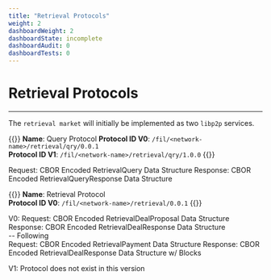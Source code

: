 ```yaml
---
title: "Retrieval Protocols"
weight: 2
dashboardWeight: 2
dashboardState: incomplete
dashboardAudit: 0
dashboardTests: 0
---
```


# Retrieval Protocols
---

The `retrieval market` will initially be implemented as two `libp2p` services.

{{<hint info >}}
**Name**: Query Protocol
**Protocol ID V0**: `/fil/<network-name>/retrieval/qry/0.0.1`  
**Protocol ID V1**: `/fil/<network-name>/retrieval/qry/1.0.0`
{{</hint>}}

Request: CBOR Encoded RetrievalQuery Data Structure
Response: CBOR Encoded RetrievalQueryResponse Data Structure

{{<hint info>}}
**Name**: Retrieval Protocol  
**Protocol ID V0**: `/fil/<network-name>/retrieval/0.0.1` 
{{</hint>}}

V0:
Request: CBOR Encoded RetrievalDealProposal Data Structure
Response: CBOR Encoded RetrievalDealResponse Data Structure  
-- Following  
Request: CBOR Encoded RetrievalPayment Data Structure
Response: CBOR Encoded RetrievalDealResponse Data Structure w/ Blocks

V1: Protocol does not exist in this version